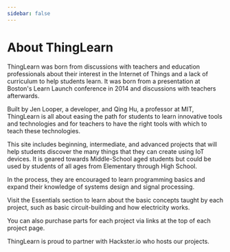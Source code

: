 ```yaml
---
sidebar: false
---
```


# About ThingLearn

ThingLearn was born from discussions with teachers and education professionals about their interest in the Internet of Things and a lack of curriculum to help students learn. It was born from a presentation at Boston's Learn Launch conference in 2014 and discussions with teachers afterwards.

Built by Jen Looper, a developer, and Qing Hu, a professor at MIT, ThingLearn is all about easing the path for students to learn innovative tools and technologies and for teachers to have the right tools with which to teach these technologies.

This site includes beginning, intermediate, and advanced projects that will help students discover the many things that they can create using IoT devices. It is geared towards Middle-School aged students but could be used by students of all ages from Elementary through High School.

In the process, they are encouraged to learn programming basics and expand their knowledge of systems design and signal processing.

Visit the Essentials section to learn about the basic concepts taught by each project, such as basic circuit-building and how electricity works.

You can also purchase parts for each project via links at the top of each project page.

ThingLearn is proud to partner with Hackster.io who hosts our projects.